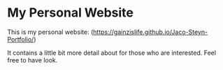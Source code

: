 # My Personal Website

This is my personal website: (https://gainzislife.github.io/Jaco-Steyn-Portfolio/)

It contains a little bit more detail about for those who are interested. Feel free to have look.
